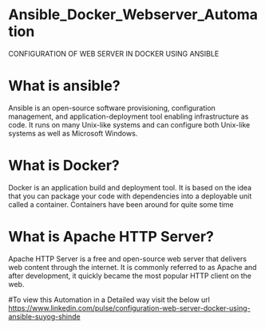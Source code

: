 # Ansible_Docker_Webserver_Automation
CONFIGURATION OF WEB SERVER IN DOCKER USING ANSIBLE

# What is ansible?
Ansible is an open-source software provisioning, configuration management, and application-deployment tool enabling infrastructure as code. It runs on many Unix-like systems and can configure both Unix-like systems as well as Microsoft Windows.

# What is Docker?
Docker is an application build and deployment tool. It is based on the idea that you can package your code with dependencies into a deployable unit called a container. Containers have been around for quite some time

# What is Apache HTTP Server?
Apache HTTP Server is a free and open-source web server that delivers web content through the internet. It is commonly referred to as Apache and after development, it quickly became the most popular HTTP client on the web.

#To view this Automation in a Detailed way visit the below url
https://www.linkedin.com/pulse/configuration-web-server-docker-using-ansible-suyog-shinde
